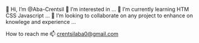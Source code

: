 👋 Hi, I’m @Aba-Crentsil
 👀 I’m interested in ...
 🌱 I’m currently learning HTM CSS Javascript ...
 💞️ I’m looking to collaborate on any project to enhance on knowlege and experience ...

How to reach me
 📫 crentsilaba0@gmail.com


<!---
Aba-Crentsil/Aba-Crentsil is a ✨ special ✨ repository because its `README.md` (this file) appears on your GitHub profile.
You can click the Preview link to take a look at your changes.
--->
